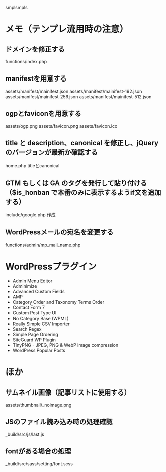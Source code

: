 smplsmpls

# メモ（テンプレ流用時の注意）

## ドメインを修正する
functions/index.php

## manifestを用意する
assets/manifest/mainifest.json
assets/manifest/mainifest-192.json
assets/manifest/mainifest-256.json
assets/manifest/mainifest-512.json

## ogpとfaviconを用意する
assets/ogp.png
assets/favicon.png
assets/favicon.ico

## title と description、canonical を修正し、jQueryのバージョンが最新か確認する
home.php titleとcanonical

## GTM もしくは GA のタグを発行して貼り付ける（$is_honban で本番のみに表示するようif文を追加する）
include/google.php 作成

## WordPressメールの宛名を変更する
functions/admin/mp_mail_name.php

# WordPressプラグイン

- Admin Menu Editor
- Adminimize
- Advanced Custom Fields
- AMP
- Category Order and Taxonomy Terms Order
- Contact Form 7
- Custom Post Type UI
- No Category Base (WPML)
- Really Simple CSV Importer
- Search Regex
- Simple Page Ordering
- SiteGuard WP Plugin
- TinyPNG - JPEG, PNG & WebP image compression
- WordPress Popular Posts

# ほか

## サムネイル画像（記事リストに使用する）
assets/thumbnail/_noimage.png

## JSのファイル読み込み時の処理確認
_build/src/js/last.js

## fontがある場合の処理
_build/src/sass/setting/font.scss
